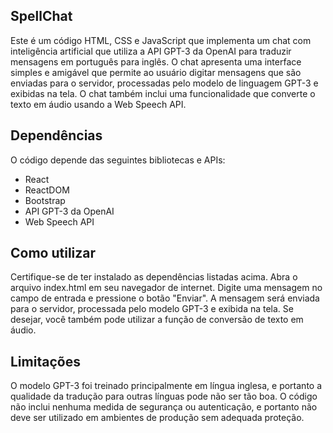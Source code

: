 ## SpellChat
Este é um código HTML, CSS e JavaScript que implementa um chat com inteligência artificial que utiliza a API GPT-3 da OpenAI para traduzir mensagens em português para inglês. O chat apresenta uma interface simples e amigável que permite ao usuário digitar mensagens que são enviadas para o servidor, processadas pelo modelo de linguagem GPT-3 e exibidas na tela. O chat também inclui uma funcionalidade que converte o texto em áudio usando a Web Speech API.

## Dependências
O código depende das seguintes bibliotecas e APIs:

- React
- ReactDOM
- Bootstrap
- API GPT-3 da OpenAI
- Web Speech API

## Como utilizar

Certifique-se de ter instalado as dependências listadas acima.
Abra o arquivo index.html em seu navegador de internet.
Digite uma mensagem no campo de entrada e pressione o botão "Enviar".
A mensagem será enviada para o servidor, processada pelo modelo GPT-3 e exibida na tela.
Se
desejar, você também pode utilizar a função de conversão de texto em áudio.

## Limitações
O modelo GPT-3 foi treinado principalmente em língua inglesa, e portanto a qualidade da tradução para outras línguas pode não ser tão boa.
O código não inclui nenhuma medida de segurança ou autenticação, e portanto não deve ser utilizado em ambientes de produção sem adequada proteção.
